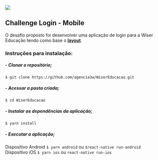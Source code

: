 ![](https://avatars.githubusercontent.com/u/43865925?s=200&v=4)
## Challenge Login - Mobile

O desafio proposto foi desenvolver uma aplicação de login para a Wiser Educação tendo como base o [**layout**](https://www.figma.com/file/zC98pMR61WhKX5joTKTMr6/Teste-Wiser?node-id=3%3A4).

### Instruções para instalação:

##### - Clonar o repositório;
`$ git clone https://github.com/agencia3w/WiserEducacao.git`

##### - Acessar a pasta criada;
`$ cd WiserEducacao`

##### - Instalar as dependências da aplicação;
`$ yarn install`

##### - Executar a aplicação;
Dispositivo Android `$ yarn android` ou `$react-native run-android`
Dispositivo iOS `$ yarn ios` ou `react-native run-ios`